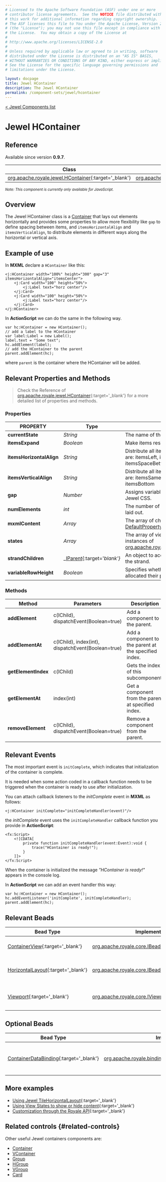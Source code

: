 ```yaml
---
# Licensed to the Apache Software Foundation (ASF) under one or more
# contributor license agreements.  See the NOTICE file distributed with
# this work for additional information regarding copyright ownership.
# The ASF licenses this file to You under the Apache License, Version 2.0
# (the "License"); you may not use this file except in compliance with
# the License.  You may obtain a copy of the License at
# 
# http://www.apache.org/licenses/LICENSE-2.0
# 
# Unless required by applicable law or agreed to in writing, software
# distributed under the License is distributed on an "AS IS" BASIS,
# WITHOUT WARRANTIES OR CONDITIONS OF ANY KIND, either express or implied.
# See the License for the specific language governing permissions and
# limitations under the License.

layout: docpage
title: Jewel HContainer
description: The Jewel HContainer
permalink: /component-sets/jewel/hcontainer
---
```

[< Jewel Components list](component-sets/jewel)

# Jewel HContainer

## Reference

Available since version __0.9.7__.

| Class                 	    | Extends                           |
|------------------------------	|----------------------------------	|
| [org.apache.royale.jewel.HContainer](https://royale.apache.org/asdoc/index.html#!org.apache.royale.jewel/HContainer){:target='_blank'} | [org.apache.royale.jewel.supportClasses.container.AlignmentItemsContainerWithGap](https://royale.apache.org/asdoc/index.html#!org.apache.royale.jewel.supportClasses.container/AlignmentItemsContainerWithGap){:target='_blank'} |

<sup>_Note: This component is currently only available for JavaScript._</sup>

## Overview

The Jewel HContainer class is a [Container](component-sets/jewel/container) that lays out elements horizontally and provides some properties to allow more flexibility like `gap` to define spacing between items, and `itemsHorizontalAlign` and `itemsVerticalAlign`, to distribute elements in different ways along the horizontal or vertical axis.

## Example of use

In __MXML__ declare a `HContainer` like this:

```mxml
<j:HContainer width="100%" height="300" gap="3" itemsHorizontalAlign="itemsCenter">
    <j:Card width="100" height="50%">
        <j:Label text="horz center"/>
    </j:Card>
    <j:Card width="100" height="50%">
        <j:Label text="horz center"/>
    </j:Card>
</j:HContainer>
```

In __ActionScript__ we can do the same in the following way. 

```as3
var hc:HContainer = new HContainer();
// add a label to the HContainer
var label:Label = new Label();
label.text = "Some text";
hc.addElement(label);
// add the HContainer to the parent
parent.addElement(hc);
```

where `parent` is the container where the HContainer will be added.

## Relevant Properties and Methods

> Check the Reference of [org.apache.royale.jewel.HContainer](https://royale.apache.org/asdoc/index.html#!org.apache.royale.jewel/HContainer){:target='_blank'} for a more detailed list of properties and methods.

### Properties

| PROPERTY 	                | Type   	 | Description                                                                                           |
|-------------------------- |------------| ------------------------------------------------------------------------------------------------------|
| __currentState__          | _String_ 	 | The name of the current state.                                                                        |
| __itemsExpand__           | _Boolean_  | Make items resize to the fill all container space.                                                    |
| __itemsHorizontalAlign__  | _String_ 	 | Distribute all items horizontaly. Possible values are: itemsLeft, itemsCenter, itemsRight, itemsSpaceBetween, itemsSpaceAround   |
| __itemsVerticalAlign__  | _String_ 	 | Distribute all items verticaly. Possible values are: itemsSameHeight, itemsCenter, itemsTop, itemsBottom |
| __gap__                   | _Number_ 	 | Assigns variable gap in steps predefined in Jewel CSS.                                                |
| __numElements__           | _int_   	 | The number of element children that can be laid out.                                                  |
| __mxmlContent__           | _Array_ 	 | The array of childs for this container. Is the [DefaultProperty](features/as3/metadata#default-property). |
| __states__                | _Array_ 	 | The array of view states. These should be instances of [org.apache.royale.states.State](https://royale.apache.org/asdoc/index.html#!org.apache.royale.states/State){:target='_blank'}|
| __strandChildren__        | _[IParent](https://royale.apache.org/asdoc/index.html#!org.apache.royale.core/IParent){:target='_blank'}_ 	| An object to access the immediate children of the strand. |
| __variableRowHeight__     | _Boolean_ 	 | Specifies whether layout elements are allocated their preferred height.                               |

### Methods

| Method    	       | Parameters                                                     |Description                                            |
|----------------------|----------------------------------------------------------------|-------------------------------------------------------|
| __addElement__   	   | c(IChild), dispatchEvent(Boolean=true) 	                    | Add a component to the parent.	                    |
| __addElementAt__     | c(IChild), index(int), dispatchEvent(Boolean=true) 	        | Add a component to the parent at the specified index.	|
| __getElementIndex__  | c(IChild)                                           	        | Gets the index of this subcomponent.	                |
| __getElementAt__     | index(int)                                         	        | Get a component from the parent at specified index.	|
| __removeElement__    | c(IChild), dispatchEvent(Boolean=true) 	                    | Remove a component from the parent.	                |

## Relevant Events

The most important event is `initComplete`, which indicates that initialization of the container is complete.

It is needed when some action coded in a callback function needs to be triggered when the container is ready to use after initialization.

You can attach callback listeners to the _initComplete_ event in __MXML__ as follows:

```mxml
<j:HContainer initComplete="initCompleteHandler(event)"/>
```

the _initComplete_ event uses the `initCompleteHandler` callback function you provide in __ActionScript__:

```mxml
<fx:Script>
    <![CDATA[      
        private function initCompleteHandler(event:Event):void {
            trace("HContainer is ready!");
        }
    ]]>
</fx:Script>
```

When the container is initialized the message _"HContainer is ready!"_ appears in the console log.

In __ActionScript__ we can add an event handler this way: 

```as3
var hc:HContainer = new HContainer();
hc.addEventListener('initComplete', initCompleteHandler);
parent.addElement(hc);
```

## Relevant Beads

| Bead Type       	| Implementation                               	  | Description                                     |
|-----------------	|------------------------------------------------ |------------------------------------------------	|
| [ContainerView](https://royale.apache.org/asdoc/index.html#!org.apache.royale.html.beads/ContainerView){:target='_blank'}      	| [org.apache.royale.core.IBeadView](https://royale.apache.org/asdoc/index.html#!org.apache.royale.core/IBeadView){:target='_blank'} | This is the default view bead.	|
| [HorizontalLayout](https://royale.apache.org/asdoc/index.html#!org.apache.royale.jewel.beads.layouts/HorizontalLayout){:target='_blank'}      	| [org.apache.royale.core.IBeadLayout](https://royale.apache.org/asdoc/index.html#!org.apache.royale.core/IBeadLayout){:target='_blank'} | This is the default layout bead.	|
| [Viewport](https://royale.apache.org/asdoc/index.html#!org.apache.royale.jewel.supportClasses/Viewport){:target='_blank'}      	| [org.apache.royale.core.IViewport](https://royale.apache.org/asdoc/index.html#!org.apache.royale.core/IViewport){:target='_blank'} | Define the area that display content.	|

## Optional Beads

| Bead Type       	| Implementation                               	  | Description                                     |
|-----------------	|------------------------------------------------ |------------------------------------------------	|
| [ContainerDataBinding](https://royale.apache.org/asdoc/index.html#!org.apache.royale.binding/ContainerDataBinding){:target='_blank'}      	| [org.apache.royale.binding.DataBindingBase](https://royale.apache.org/asdoc/index.html#!org.apache.royale.binding/DataBindingBase){:target='_blank'} | Provide binding capabilities to the container.	|

## More examples

* [Using Jewel TileHorizontalLayout](https://royale.codeoscopic.com/using-jewel-tilehorizontallayout/){:target='_blank'}
* [Using View States to show or hide content](https://royale.codeoscopic.com/using-view-states-to-show-or-hide-content/){:target='_blank'}
* [Customization through the Royale API](https://royale.codeoscopic.com/customization-through-the-royale-api/){:target='_blank'}

## Related controls {#related-controls}

Other useful Jewel containers components are:

* [Container](component-sets/jewel/container)
* [VContainer](component-sets/jewel/vcontainer)
* [Group](component-sets/jewel/group)
* [HGroup](component-sets/jewel/hgroup)
* [VGroup](component-sets/jewel/vgroup)
* [Card](component-sets/jewel/card)
